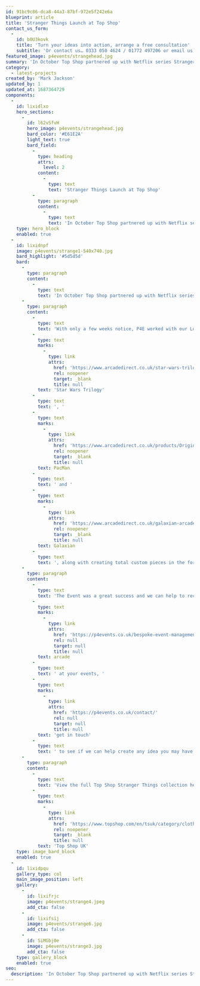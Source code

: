 ```yaml
---
id: 91bc9c86-dca8-44a3-87bf-972e5f242e6a
blueprint: article
title: 'Stranger Things Launch at Top Shop'
contact_us_form:
  -
    id: b0U3kovk
    title: 'Turn your ideas into action, arrange a free consultation'
    subtitle: 'Or contact us… 0333 050 4624 / 01772 497206 or email us: info@p4events.co.uk'
featured_image: p4events/strangehead.jpg
summary: 'In October Top Shop partnered up with Netflix series Stranger Things to transform part of their Oxford Street store into the set of Stranger Things Series 2 to celebrate the'
category:
  - latest-projects
created_by: 'Mark Jackson'
updated_by: 1
updated_at: 1687364729
components:
  -
    id: lixidlxo
    hero_sections:
      -
        id: l62vSfvH
        hero_image: p4events/strangehead.jpg
        bard_color: '#E61E2A'
        light_text: true
        bard_field:
          -
            type: heading
            attrs:
              level: 2
            content:
              -
                type: text
                text: 'Stranger Things Launch at Top Shop'
          -
            type: paragraph
            content:
              -
                type: text
                text: 'In October Top Shop partnered up with Netflix series Stranger Things to transform part of their Oxford Street store into the set of Stranger Things Series 2 to celebrate the launch of their new Stranger Things clothing range.'
    type: hero_block
    enabled: true
  -
    id: lixidnpf
    image: p4events/strange1-540x740.jpg
    bard_highlight: '#5d5d5d'
    bard:
      -
        type: paragraph
        content:
          -
            type: text
            text: 'In October Top Shop partnered up with Netflix series Stranger Things to transform part of their Oxford Street store into the set of Stranger Things Series 2 to celebrate the launch of their new Stranger Things clothing range. Top Shop recreated many of the famous locations such at Castle Byers, the Hawkins Lab and The Arcade.'
      -
        type: paragraph
        content:
          -
            type: text
            text: 'With only a few weeks notice, P4E worked with our London agency partners to provide the machines for the custom arcade. We provided original retro uprights from our current stock of over 300 machines such as the '
          -
            type: text
            marks:
              -
                type: link
                attrs:
                  href: 'https://www.arcadedirect.co.uk/star-wars-trilogy-arcade-machine/'
                  rel: noopener
                  target: _blank
                  title: null
            text: 'Star Wars Trilogy'
          -
            type: text
            text: ', '
          -
            type: text
            marks:
              -
                type: link
                attrs:
                  href: 'https://www.arcadedirect.co.uk/products/Original-Pacman-Arcade-Machine.html'
                  rel: noopener
                  target: _blank
                  title: null
            text: PacMan
          -
            type: text
            text: ' and '
          -
            type: text
            marks:
              -
                type: link
                attrs:
                  href: 'https://www.arcadedirect.co.uk/galaxian-arcade-machine/'
                  rel: noopener
                  target: _blank
                  title: null
            text: Galaxian
          -
            type: text
            text: ', along with creating total custom pieces in the form of the Mario Brothers and Dragon Lair. We also provided empty arcade machines to act as props in the alternate side of the arcade.'
      -
        type: paragraph
        content:
          -
            type: text
            text: 'The Event was a great success and we can help to recreate any famous '
          -
            type: text
            marks:
              -
                type: link
                attrs:
                  href: 'https://p4events.co.uk/bespoke-event-management/event-entertainment/arcade-machine-hire/'
                  rel: null
                  target: null
                  title: null
            text: arcade
          -
            type: text
            text: ' at your events, '
          -
            type: text
            marks:
              -
                type: link
                attrs:
                  href: 'https://p4events.co.uk/contact/'
                  rel: null
                  target: null
                  title: null
            text: 'get in touch'
          -
            type: text
            text: ' to see if we can help create any idea you may have.'
      -
        type: paragraph
        content:
          -
            type: text
            text: 'View the full Top Shop Stranger Things collection here: '
          -
            type: text
            marks:
              -
                type: link
                attrs:
                  href: 'https://www.topshop.com/en/tsuk/category/clothing-427/topshop-x-stranger-things-7092819'
                  rel: noopener
                  target: _blank
                  title: null
            text: 'Top Shop UK'
    type: image_bard_block
    enabled: true
  -
    id: lixidpqu
    gallery_type: col
    main_image_position: left
    gallery:
      -
        id: lixifrjc
        image: p4events/strange4.jpeg
        add_cta: false
      -
        id: lixifsij
        image: p4events/strange6.jpg
        add_cta: false
      -
        id: SiMGbj0e
        image: p4events/strange3.jpg
        add_cta: false
    type: gallery_block
    enabled: true
seo:
  description: 'In October Top Shop partnered up with Netflix series Stranger Things to transform their Oxford Street store into the set of Stranger Things Series 2 to celebrate the launch of their new Stranger Things clothing range. TopShop recreated many of the famous locations such at Castle Byers, the Hawkins Lab and The Arcade.'
---
```

